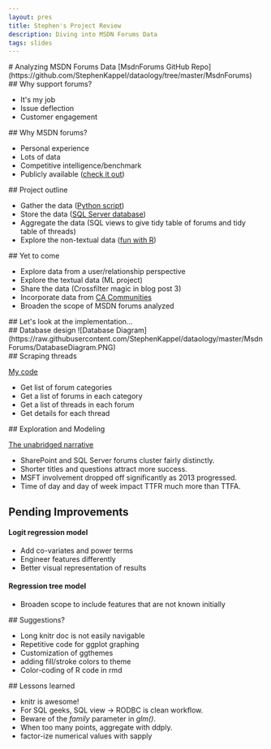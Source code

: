 ```yaml
---
layout: pres
title: Stephen's Project Review
description: Diving into MSDN Forums Data
tags: slides
---
```


<section>
	<section>
# Analyzing MSDN Forums Data
[MsdnForums GitHub Repo](https://github.com/StephenKappel/dataology/tree/master/MsdnForums)
</section>
	<section>
## Why support forums?

- It's my job
- Issue deflection
- Customer engagement

</section>
	<section>
## Why MSDN forums?

- Personal experience
- Lots of data
- Competitive intelligence/benchmark
- Publicly available ([check it out](http://social.msdn.microsoft.com/Forums/en-US/home))

</section>
	<section>
## Project outline

- Gather the data ([Python script](https://github.com/StephenKappel/dataology/tree/master/MsdnForums/ForumScraper))
- Store the data ([SQL Server database](https://github.com/StephenKappel/dataology/blob/master/MsdnForums/DatabaseDiagram.PNG))
- Aggregate the data (SQL views to give tidy table of forums and tidy table of threads)
- Explore the non-textual data ([fun with R](https://github.com/StephenKappel/dataology/blob/master/MsdnForums/ExplorationAndCommentary.md))
</section>
	<section>
## Yet to come

- Explore data from a user/relationship perspective
- Explore the textual data (ML project)
- Share the data (Crossfilter magic in blog post 3)
- Incorporate data from [CA Communities](https://communities.ca.com/)
- Broaden the scope of MSDN forums analyzed

</section>
</section>
<section>
	<section>
## Let's look at the implementation...
</section>
	<section>
## Database design
![Database Diagram](https://raw.githubusercontent.com/StephenKappel/dataology/master/MsdnForums/DatabaseDiagram.PNG)
</section>
	<section>
## Scraping threads

[My code](https://github.com/StephenKappel/dataology/tree/master/MsdnForums/ForumScraper)

- Get list of forum categories
- Get a list of forums in each category
- Get a list of threads in each forum
- Get details for each thread

</section>
	<section>
## Exploration and Modeling

[The unabridged narrative](https://github.com/StephenKappel/dataology/blob/master/MsdnForums/ExplorationAndCommentary.md)

- SharePoint and SQL Server forums cluster fairly distinctly.
- Shorter titles and questions attract more success.
- MSFT involvement dropped off significantly as 2013 progressed.
- Time of day and day of week impact TTFR much more than TTFA.
</section>
</section>
<section>
	<section>

## Pending Improvements

#### Logit regression model

- Add co-variates and power terms
- Engineer features differently
- Better visual representation of results

#### Regression tree model

- Broaden scope to include features that are not known initially

</section>
	<section>
## Suggestions?

- Long knitr doc is not easily navigable
- Repetitive code for ggplot graphing
- Customization of ggthemes
- adding fill/stroke colors to theme
- Color-coding of R code in rmd
</section>
	<section>
## Lessons learned

- knitr is awesome!
- For SQL geeks, SQL view -> RODBC is clean workflow.
- Beware of the *family* parameter in *glm()*.
- When too many points, aggregate with ddply.
- factor-ize numerical values with sapply
</section>
</section>